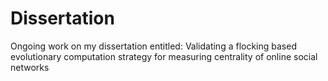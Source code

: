 # Dissertation
Ongoing work on my dissertation entitled: Validating a flocking based evolutionary computation strategy for measuring centrality of online social networks
